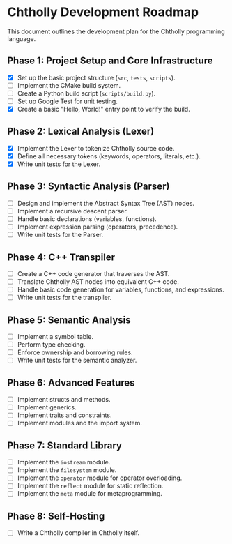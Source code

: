 # Chtholly Development Roadmap

This document outlines the development plan for the Chtholly programming language.

## Phase 1: Project Setup and Core Infrastructure
- [x] Set up the basic project structure (`src`, `tests`, `scripts`).
- [ ] Implement the CMake build system.
- [ ] Create a Python build script (`scripts/build.py`).
- [ ] Set up Google Test for unit testing.
- [x] Create a basic "Hello, World!" entry point to verify the build.

## Phase 2: Lexical Analysis (Lexer)
- [x] Implement the Lexer to tokenize Chtholly source code.
- [x] Define all necessary tokens (keywords, operators, literals, etc.).
- [x] Write unit tests for the Lexer.

## Phase 3: Syntactic Analysis (Parser)
- [ ] Design and implement the Abstract Syntax Tree (AST) nodes.
- [ ] Implement a recursive descent parser.
- [ ] Handle basic declarations (variables, functions).
- [ ] Implement expression parsing (operators, precedence).
- [ ] Write unit tests for the Parser.

## Phase 4: C++ Transpiler
- [ ] Create a C++ code generator that traverses the AST.
- [ ] Translate Chtholly AST nodes into equivalent C++ code.
- [ ] Handle basic code generation for variables, functions, and expressions.
- [ ] Write unit tests for the transpiler.

## Phase 5: Semantic Analysis
- [ ] Implement a symbol table.
- [ ] Perform type checking.
- [ ] Enforce ownership and borrowing rules.
- [ ] Write unit tests for the semantic analyzer.

## Phase 6: Advanced Features
- [ ] Implement structs and methods.
- [ ] Implement generics.
- [ ] Implement traits and constraints.
- [ ] Implement modules and the import system.

## Phase 7: Standard Library
- [ ] Implement the `iostream` module.
- [ ] Implement the `filesystem` module.
- [ ] Implement the `operator` module for operator overloading.
- [ ] Implement the `reflect` module for static reflection.
- [ ] Implement the `meta` module for metaprogramming.

## Phase 8: Self-Hosting
- [ ] Write a Chtholly compiler in Chtholly itself.
